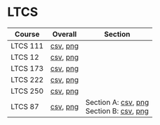 # LTCS

| Course | Overall | Section |
| ------ | ------- | ------- |
| LTCS 111 | [csv](https://github.com/UCSD-Historical-Enrollment-Data/2025Spring/blob/main/overall/LTCS%20111.csv), [png](https://raw.githubusercontent.com/UCSD-Historical-Enrollment-Data/2025Spring/main/plot_overall/LTCS%20111.png) |  |
| LTCS 12 | [csv](https://github.com/UCSD-Historical-Enrollment-Data/2025Spring/blob/main/overall/LTCS%2012.csv), [png](https://raw.githubusercontent.com/UCSD-Historical-Enrollment-Data/2025Spring/main/plot_overall/LTCS%2012.png) |  |
| LTCS 173 | [csv](https://github.com/UCSD-Historical-Enrollment-Data/2025Spring/blob/main/overall/LTCS%20173.csv), [png](https://raw.githubusercontent.com/UCSD-Historical-Enrollment-Data/2025Spring/main/plot_overall/LTCS%20173.png) |  |
| LTCS 222 | [csv](https://github.com/UCSD-Historical-Enrollment-Data/2025Spring/blob/main/overall/LTCS%20222.csv), [png](https://raw.githubusercontent.com/UCSD-Historical-Enrollment-Data/2025Spring/main/plot_overall/LTCS%20222.png) |  |
| LTCS 250 | [csv](https://github.com/UCSD-Historical-Enrollment-Data/2025Spring/blob/main/overall/LTCS%20250.csv), [png](https://raw.githubusercontent.com/UCSD-Historical-Enrollment-Data/2025Spring/main/plot_overall/LTCS%20250.png) |  |
| LTCS 87 | [csv](https://github.com/UCSD-Historical-Enrollment-Data/2025Spring/blob/main/overall/LTCS%2087.csv), [png](https://raw.githubusercontent.com/UCSD-Historical-Enrollment-Data/2025Spring/main/plot_overall/LTCS%2087.png) | Section A: [csv](https://github.com/UCSD-Historical-Enrollment-Data/2025Spring/blob/main/section/LTCS%2087_A.csv), [png](https://raw.githubusercontent.com/UCSD-Historical-Enrollment-Data/2025Spring/main/plot_section/LTCS%2087_A.png)<br>Section B: [csv](https://github.com/UCSD-Historical-Enrollment-Data/2025Spring/blob/main/section/LTCS%2087_B.csv), [png](https://raw.githubusercontent.com/UCSD-Historical-Enrollment-Data/2025Spring/main/plot_section/LTCS%2087_B.png) |
